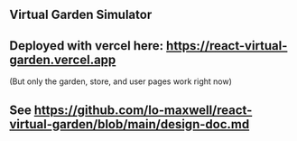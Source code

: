 ## Virtual Garden Simulator ##

## Deployed with vercel here: https://react-virtual-garden.vercel.app

(But only the garden, store, and user pages work right now)

## See https://github.com/lo-maxwell/react-virtual-garden/blob/main/design-doc.md